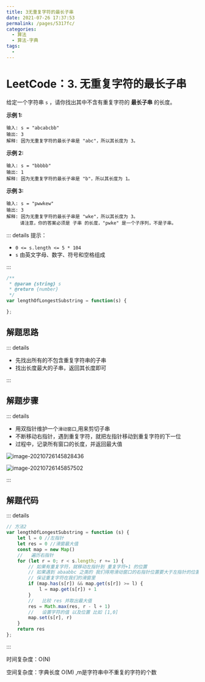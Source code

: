 ```yaml
---
title: 3无重复字符的最长子串
date: 2021-07-26 17:37:53
permalink: /pages/5317fc/
categories:
  - 算法
  - 算法-字典
tags:
  - 
---
```

# LeetCode：3. 无重复字符的最长子串

给定一个字符串 `s` ，请你找出其中不含有重复字符的 **最长子串** 的长度。

**示例 1:**

```
输入: s = "abcabcbb"
输出: 3 
解释: 因为无重复字符的最长子串是 "abc"，所以其长度为 3。
```
<!-- more -->
**示例 2:**

```
输入: s = "bbbbb"
输出: 1
解释: 因为无重复字符的最长子串是 "b"，所以其长度为 1。
```

**示例 3:**

```
输入: s = "pwwkew"
输出: 3
解释: 因为无重复字符的最长子串是 "wke"，所以其长度为 3。
     请注意，你的答案必须是 子串 的长度，"pwke" 是一个子序列，不是子串。
```



::: details 提示：

- `0 <= s.length <= 5 * 104`
- `s` 由英文字母、数字、符号和空格组成

:::



```js
/**
 * @param {string} s
 * @return {number}
 */
var lengthOfLongestSubstring = function(s) {

};
```



## 解题思路

::: details

- 先找出所有的不包含重复字符串的子串
- 找出长度最大的子串，返回其长度即可

:::

## 解题步骤

::: details

- 用双指针维护一个`滑动窗口`,用来剪切子串
- 不断移动右指针，遇到重复字符，就把左指针移动到重复字符的下一位
- 过程中，记录所有窗口的长度，并返回最大值

![image-20210726145828436](https://gitee.com/sheep101/typora-img-save/raw/master/img/20210729154920.png)

![image-20210726145857502](https://gitee.com/sheep101/typora-img-save/raw/master/img/20210726145857.png)

:::

## 解题代码

::: details

```js
// 方法2
var lengthOfLongestSubstring = function (s) {
    let l = 0 //左指针
    let res = 0 //滑窗最大值
    const map = new Map()
    //   遍历右指针 
    for (let r = 0; r < s.length; r += 1) {
        // 如果有重复字符，就移动左指针到 重复字符+1 的位置
        // 如果遇到 abaabbc 之类的 我们得用滑动窗口的右指针位置要大于左指针的位置
        // 保证重复字符在我们的滑窗里
        if (map.has(s[r]) && map.get(s[r]) >= l) {
            l = map.get(s[r]) + 1
        }
        //   比较 res 并取出最大值
        res = Math.max(res, r - l + 1)
        //   设置字符的值 以及位置 比如 [1,0]
        map.set(s[r], r)
    }
    return res
};
```

:::

时间复杂度：O(N)

空间复杂度：字典长度 O(M) ,m是字符串中不重复的字符的个数